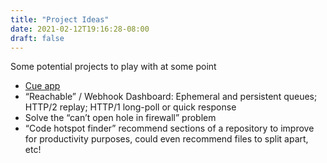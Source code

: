 ```yaml
---
title: "Project Ideas"
date: 2021-02-12T19:16:28-08:00
draft: false
---
```


Some potential projects to play with at some point

* [Cue app](https://docs.google.com/document/d/1u29S86j_OoeHZZyY8ZVh8uqAev-5NWUdTSc2WtXKTJg/edit#)
* “Reachable” / Webhook Dashboard: Ephemeral and persistent queues; HTTP/2 replay; HTTP/1 long-poll or quick response
* Solve the “can’t open hole in firewall” problem
* “Code hotspot finder” recommend sections of a repository to improve for productivity purposes, could even recommend files to split apart, etc!
